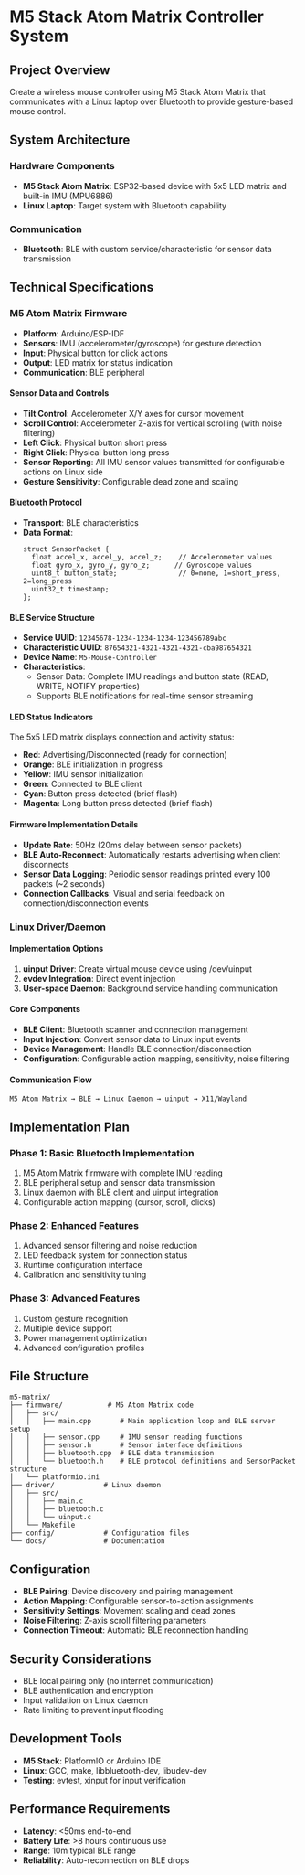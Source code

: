 # M5 Stack Atom Matrix Controller System

## Project Overview

Create a wireless mouse controller using M5 Stack Atom Matrix that communicates with a Linux laptop over Bluetooth to provide gesture-based mouse control.

## System Architecture

### Hardware Components

- **M5 Stack Atom Matrix**: ESP32-based device with 5x5 LED matrix and built-in IMU (MPU6886)
- **Linux Laptop**: Target system with Bluetooth capability

### Communication

- **Bluetooth**: BLE with custom service/characteristic for sensor data transmission

## Technical Specifications

### M5 Atom Matrix Firmware

- **Platform**: Arduino/ESP-IDF
- **Sensors**: IMU (accelerometer/gyroscope) for gesture detection
- **Input**: Physical button for click actions
- **Output**: LED matrix for status indication
- **Communication**: BLE peripheral

#### Sensor Data and Controls

- **Tilt Control**: Accelerometer X/Y axes for cursor movement
- **Scroll Control**: Accelerometer Z-axis for vertical scrolling (with noise filtering)
- **Left Click**: Physical button short press
- **Right Click**: Physical button long press
- **Sensor Reporting**: All IMU sensor values transmitted for configurable actions on Linux side
- **Gesture Sensitivity**: Configurable dead zone and scaling

#### Bluetooth Protocol

- **Transport**: BLE characteristics
- **Data Format**:
  ```
  struct SensorPacket {
    float accel_x, accel_y, accel_z;    // Accelerometer values
    float gyro_x, gyro_y, gyro_z;      // Gyroscope values
    uint8_t button_state;               // 0=none, 1=short_press, 2=long_press
    uint32_t timestamp;
  };
  ```

#### BLE Service Structure

- **Service UUID**: `12345678-1234-1234-1234-123456789abc`
- **Characteristic UUID**: `87654321-4321-4321-4321-cba987654321`
- **Device Name**: `M5-Mouse-Controller`
- **Characteristics**:
  - Sensor Data: Complete IMU readings and button state (READ, WRITE, NOTIFY properties)
  - Supports BLE notifications for real-time sensor streaming

#### LED Status Indicators

The 5x5 LED matrix displays connection and activity status:

- **Red**: Advertising/Disconnected (ready for connection)
- **Orange**: BLE initialization in progress
- **Yellow**: IMU sensor initialization
- **Green**: Connected to BLE client
- **Cyan**: Button press detected (brief flash)
- **Magenta**: Long button press detected (brief flash)

#### Firmware Implementation Details

- **Update Rate**: 50Hz (20ms delay between sensor packets)
- **BLE Auto-Reconnect**: Automatically restarts advertising when client disconnects
- **Sensor Data Logging**: Periodic sensor readings printed every 100 packets (~2 seconds)
- **Connection Callbacks**: Visual and serial feedback on connection/disconnection events

### Linux Driver/Daemon

#### Implementation Options

1. **uinput Driver**: Create virtual mouse device using /dev/uinput
2. **evdev Integration**: Direct event injection
3. **User-space Daemon**: Background service handling communication

#### Core Components

- **BLE Client**: Bluetooth scanner and connection management
- **Input Injection**: Convert sensor data to Linux input events
- **Device Management**: Handle BLE connection/disconnection
- **Configuration**: Configurable action mapping, sensitivity, noise filtering

#### Communication Flow

```
M5 Atom Matrix → BLE → Linux Daemon → uinput → X11/Wayland
```

## Implementation Plan

### Phase 1: Basic Bluetooth Implementation

1. M5 Atom Matrix firmware with complete IMU reading
2. BLE peripheral setup and sensor data transmission
3. Linux daemon with BLE client and uinput integration
4. Configurable action mapping (cursor, scroll, clicks)

### Phase 2: Enhanced Features

1. Advanced sensor filtering and noise reduction
2. LED feedback system for connection status
3. Runtime configuration interface
4. Calibration and sensitivity tuning

### Phase 3: Advanced Features

1. Custom gesture recognition
2. Multiple device support
3. Power management optimization
4. Advanced configuration profiles

## File Structure

```
m5-matrix/
├── firmware/           # M5 Atom Matrix code
│   ├── src/
│   │   ├── main.cpp       # Main application loop and BLE server setup
│   │   ├── sensor.cpp     # IMU sensor reading functions
│   │   ├── sensor.h       # Sensor interface definitions
│   │   ├── bluetooth.cpp  # BLE data transmission
│   │   └── bluetooth.h    # BLE protocol definitions and SensorPacket structure
│   └── platformio.ini
├── driver/            # Linux daemon
│   ├── src/
│   │   ├── main.c
│   │   ├── bluetooth.c
│   │   └── uinput.c
│   └── Makefile
├── config/            # Configuration files
└── docs/              # Documentation
```

## Configuration

- **BLE Pairing**: Device discovery and pairing management
- **Action Mapping**: Configurable sensor-to-action assignments
- **Sensitivity Settings**: Movement scaling and dead zones
- **Noise Filtering**: Z-axis scroll filtering parameters
- **Connection Timeout**: Automatic BLE reconnection handling

## Security Considerations

- BLE local pairing only (no internet communication)
- BLE authentication and encryption
- Input validation on Linux daemon
- Rate limiting to prevent input flooding

## Development Tools

- **M5 Stack**: PlatformIO or Arduino IDE
- **Linux**: GCC, make, libbluetooth-dev, libudev-dev
- **Testing**: evtest, xinput for input verification

## Performance Requirements

- **Latency**: <50ms end-to-end
- **Battery Life**: >8 hours continuous use
- **Range**: 10m typical BLE range
- **Reliability**: Auto-reconnection on BLE drops
